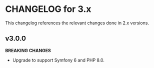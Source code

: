 # CHANGELOG for 3.x
This changelog references the relevant changes done in 2.x versions.


## v3.0.0
__BREAKING CHANGES__

* Upgrade to support Symfony 6 and PHP 8.0.
